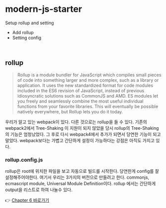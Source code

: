 # modern-js-starter

Setup rollup and setting

- Add rollup
- Setting config

<br/>

## rollup

> Rollup is a module bundler for JavaScript which compiles small pieces of code into something larger and more complex, such as a library or application. It uses the new standardized format for code modules included in the ES6 revision of JavaScript, instead of previous idiosyncratic solutions such as CommonJS and AMD. ES modules let you freely and seamlessly combine the most useful individual functions from your favorite libraries. This will eventually be possible natively everywhere, but Rollup lets you do it today.

우리가 알고 있는 webpack이 있다. 다른 것으로는 rollup을 들 수 있다. 기존의 webpack2에서 Tree-Shaking 이 지원이 되지 않았을 당시 rollup의 Tree-Shaking 의 기능은 엄청났었다. 그 후로 다시 webpack4에서 추가가 되면서 당연한 기능이 되고 말았다. webpack보다는 가볍고 간단하게 설정이 가능하다는 강점은 아직도 가지고 있다.

### rollup.config.js

rollup은 root에 위치한 파일을 보고 자동으로 빌드를 시작한다. 당연한게 config를 잘 설정해주어야한다.
여기서 우리는 3가지의 버전으로 만들려고 한다. commonjs, ecmascript module, Universal Module Definition이다.
rollup 에서는 간단하게 output을 리스트로 하여 나눌수 있다.

:point_right: [Chapter 6 바로가기](https://github.com/SeonHyungJo/modern-js-starter/tree/CH-6)
